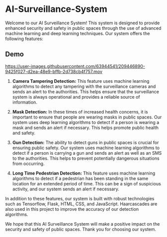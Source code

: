 # AI-Surveillance-System

Welcome to our AI Surveillance System! This system is designed to provide enhanced security and safety in public spaces through the use of advanced machine learning and deep learning techniques. Our system offers the following features:
 
## Demo

https://user-images.githubusercontent.com/63944541/209446890-9425f027-d2ea-48e9-bffb-2d738cb4f757.mov

1. **Camera Tampering Detection:** This feature uses machine learning algorithms to detect any tampering with the surveillance cameras and sends an alert to the authorities. This helps ensure that the surveillance system is always operational and provides a reliable source of information.

2. **Mask Detection:** In these times of increased health concerns, it is important to ensure that people are wearing masks in public spaces. Our system uses deep learning algorithms to detect if a person is wearing a mask and sends an alert if necessary. This helps promote public health and safety.

3. **Gun Detection:** The ability to detect guns in public spaces is crucial for ensuring public safety. Our system uses machine learning algorithms to detect if a person is carrying a gun and sends an alert as well as an SMS to the authorities. This helps to prevent potentially dangerous situations from occurring.

4. **Long Time Pedestrian Detection:** This feature uses machine learning algorithms to detect if a pedestrian has been standing in the same location for an extended period of time. This can be a sign of suspicious activity, and our system sends an alert if necessary.

In addition to these features, our system is built with robust technologies such as Tensorflow, Flask, HTML, CSS, and JavaScript. Haarcascades are also used in this project to improve the accuracy of our detection algorithms.

We hope that this AI Surveillance System will make a positive impact on the security and safety of public spaces. Thank you for choosing our system.
   
